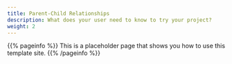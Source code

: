 ```yaml
---
title: Parent-Child Relationships
description: What does your user need to know to try your project?
weight: 2
---
```


{{% pageinfo %}}
This is a placeholder page that shows you how to use this template site.
{{% /pageinfo %}}
